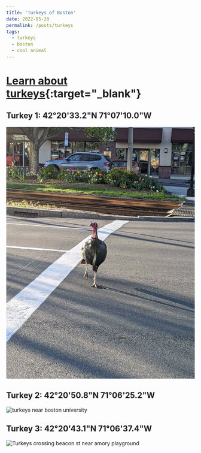 ```yaml
---
title: 'Turkeys of Boston'
date: 2022-05-28
permalink: /posts/turkeys
tags:
  - turkeys
  - boston
  - cool animal
---
```


# [Learn about turkeys](https://www.mass.gov/service-details/learn-about-turkeys){:target="_blank"}

## Turkey 1: 42°20'33.2"N 71°07'10.0"W
![turkey near coolidge corner](/images/turkey1.jpg)

## Turkey 2: 42°20'50.8"N 71°06'25.2"W
![turkeys near boston university](/images/turkey2.jpg)

## Turkey 3: 42°20'43.1"N 71°06'37.4"W
![Turkeys crossing beacon st near amory playground](/images/turkey3.gif)